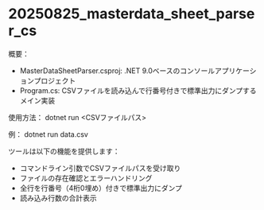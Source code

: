 # 20250825_masterdata_sheet_parser_cs

  概要：
  - MasterDataSheetParser.csproj: .NET 9.0ベースのコンソールアプリケーションプロジェクト
  - Program.cs: CSVファイルを読み込んで行番号付きで標準出力にダンプするメイン実装

  使用方法：
  dotnet run <CSVファイルパス>

  例：
  dotnet run data.csv

  ツールは以下の機能を提供します：
  - コマンドライン引数でCSVファイルパスを受け取り
  - ファイルの存在確認とエラーハンドリング
  - 全行を行番号（4桁0埋め）付きで標準出力にダンプ
  - 読み込み行数の合計表示
